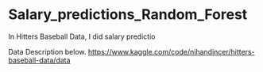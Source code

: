 # Salary_predictions_Random_Forest
In Hitters Baseball Data, I did salary predictio


Data Description below.
https://www.kaggle.com/code/nihandincer/hitters-baseball-data/data 
